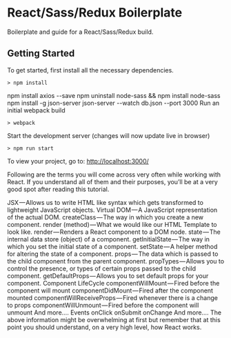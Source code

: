 # React/Sass/Redux Boilerplate

Boilerplate and guide for a React/Sass/Redux build.

## Getting Started

To get started, first install all the necessary dependencies.
```
> npm install
```
npm install axios --save
npm uninstall node-sass && npm install node-sass
npm install -g json-server
json-server --watch db.json --port 3000
Run an initial webpack build
```
> webpack
```

Start the development server (changes will now update live in browser)
```
> npm run start
```

To view your project, go to: [http://localhost:3000/](http://localhost:3000/)




Following are the terms you will come across very often while working with React.  If you understand all of them and their purposes, you’ll be at a very good spot after reading this tutorial.

JSX — Allows us to write HTML like syntax which gets transformed to lightweight JavaScript objects.
Virtual DOM — A JavaScript representation of the actual DOM.
createClass — The way in which you create a new component.
render (method) — What we would like our HTML Template to look like.
render — Renders a React component to a DOM node.
state — The internal data store (object) of a component.
getInitialState — The way in which you set the initial state of a component.
setState — A helper method for altering the state of a component.
props — The data which is passed to the child component from the parent component.
propTypes — Allows you to control the presence, or types of certain props passed to the child component.
getDefaultProps — Allows you to set default props for your component.
Component LifeCycle
componentWillMount — Fired before the component will mount
componentDidMount — Fired after the component mounted
componentWillReceiveProps — Fired whenever there is a change to props
componentWillUnmount — Fired before the component will unmount
And more….
Events
onClick
onSubmit
onChange
And more….
The above information might be overwhelming at first but remember that at this point you should understand, on a very high level, how React works.
